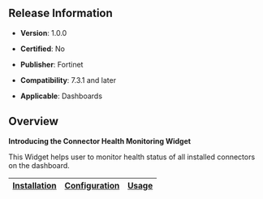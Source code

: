 ## Release Information

- **Version**: 1.0.0

- **Certified**: No

- **Publisher**: Fortinet  

- **Compatibility**: 7.3.1 and later

- **Applicable**: Dashboards


## Overview

**Introducing the Connector Health Monitoring Widget**

This Widget helps user to monitor health status of all installed connectors on the dashboard.

| [Installation](./docs/setup.md#installation) | [Configuration](./docs/setup.md#configuration) | [Usage](./docs/usage.md) |
|----------------------------------------------|------------------------------------------------|--------------------------|